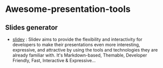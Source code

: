 # Awesome-presentation-tools
## Slides generator
- [slidev](https://sli.dev/) : Slidev aims to provide the flexibility and interactivity for developers to make their presentations even more interesting, expressive, and attractive by using the tools and technologies they are already familiar with. It's Markdown-based, Themable, Developer Friendly, Fast, Interactive & Expressive...

